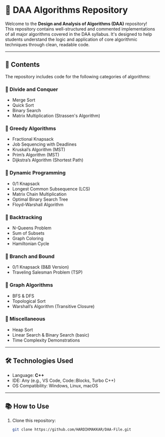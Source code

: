 # 📘 DAA Algorithms Repository

Welcome to the **Design and Analysis of Algorithms (DAA)** repository!  
This repository contains well-structured and commented implementations of all major algorithms covered in the DAA syllabus. It's designed to help students understand the logic and application of core algorithmic techniques through clean, readable code.

---

## 📂 Contents

The repository includes code for the following categories of algorithms:

### 🔹 Divide and Conquer
- Merge Sort
- Quick Sort
- Binary Search
- Matrix Multiplication (Strassen's Algorithm)

### 🔹 Greedy Algorithms
- Fractional Knapsack
- Job Sequencing with Deadlines
- Kruskal’s Algorithm (MST)
- Prim’s Algorithm (MST)
- Dijkstra’s Algorithm (Shortest Path)

### 🔹 Dynamic Programming
- 0/1 Knapsack
- Longest Common Subsequence (LCS)
- Matrix Chain Multiplication
- Optimal Binary Search Tree
- Floyd-Warshall Algorithm

### 🔹 Backtracking
- N-Queens Problem
- Sum of Subsets
- Graph Coloring
- Hamiltonian Cycle

### 🔹 Branch and Bound
- 0/1 Knapsack (B&B Version)
- Traveling Salesman Problem (TSP)

### 🔹 Graph Algorithms
- BFS & DFS
- Topological Sort
- Warshall’s Algorithm (Transitive Closure)

### 🔹 Miscellaneous
- Heap Sort
- Linear Search & Binary Search (basic)
- Time Complexity Demonstrations

---

## 🛠️ Technologies Used

- Language: **C++**
- IDE: Any (e.g., VS Code, Code::Blocks, Turbo C++)
- OS Compatibility: Windows, Linux, macOS

---

## 📚 How to Use

1. Clone this repository:
   ```bash
   git clone https://github.com/HARDIKMAKKAR/DAA-File.git
